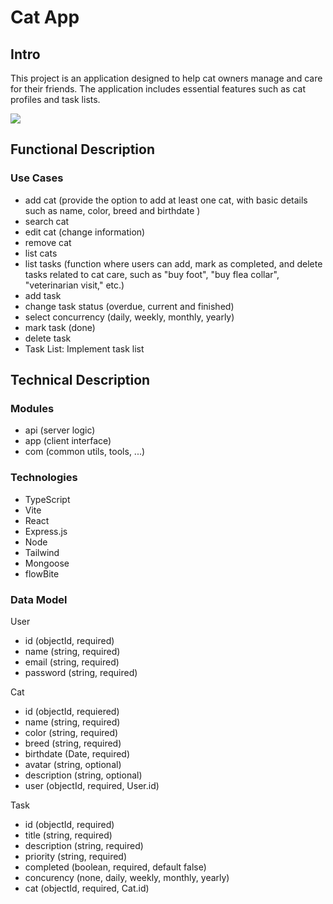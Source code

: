 # Cat App

## Intro

This project is an application designed to help cat owners manage and care for their friends. The application includes essential features such as cat profiles and task lists.

![](https://media.giphy.com/media/7NoNw4pMNTvgc/giphy.gif?cid=790b761169xwn81yebqu4fsovj3jfdedw2yzcoqblt7yl4r5&ep=v1_gifs_search&rid=giphy.gif&ct=g)

## Functional Description

### Use Cases

- add cat (provide the option to add at least one cat, with basic details such as name, color, breed  and birthdate )
- search cat
- edit cat (change information)
- remove cat 
- list cats
- list tasks (function where users can add, mark as completed, and delete tasks related to cat care, such as "buy foot", "buy flea collar", "veterinarian visit," etc.)
- add task
- change task status (overdue, current and finished)
- select concurrency (daily, weekly, monthly, yearly)
- mark task (done)
- delete task
- Task List: Implement task list 

## Technical Description

### Modules 
- api (server logic)
- app (client interface)
- com (common utils, tools, ...)

### Technologies

- TypeScript
- Vite
- React
- Express.js
- Node
- Tailwind
- Mongoose
- flowBite

### Data Model
User
- id (objectId, required)
- name (string, required)
- email (string, required)
- password (string, required)

Cat
- id (objectId, requiered)
- name (string, required)
- color (string, required)
- breed (string, required)
- birthdate (Date, required)
- avatar (string, optional)
- description (string, optional)
- user (objectId, required, User.id)

Task
- id (objectId, required)
- title (string, required)
- description (string, required)
- priority (string, required)
- completed (boolean, required, default false)
- concurency (none, daily, weekly, monthly, yearly)
- cat (objectId, required, Cat.id)


